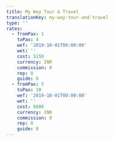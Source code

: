 ```yaml
---
title: My Way Tour & Travel
translationKey: my-way-tour-and-travel
type: ''
rates:
  - fromPax: 1
    toPax: 4
    wef: '2019-10-01T00:00:00'
    wet: ''
    cost: 5150
    currency: INR
    commission: 0
    rep: 0
    guide: 0
  - fromPax: 5
    toPax: 10
    wef: '2019-10-01T00:00:00'
    wet: ''
    cost: 6800
    currency: INR
    commission: 0
    rep: 0
    guide: 0
---
```







